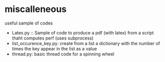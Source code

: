 # miscalleneous
useful sample of codes


* Latex.py :: Sample of code to produce a pdf (with latex) from a script thaht computes perf (uses subprocess)
* list_occurence_key.py: create from a list a dictionary with the number of times the key appear in the list as a value
* thread.py: basic thread code for a spinning wheel
       
